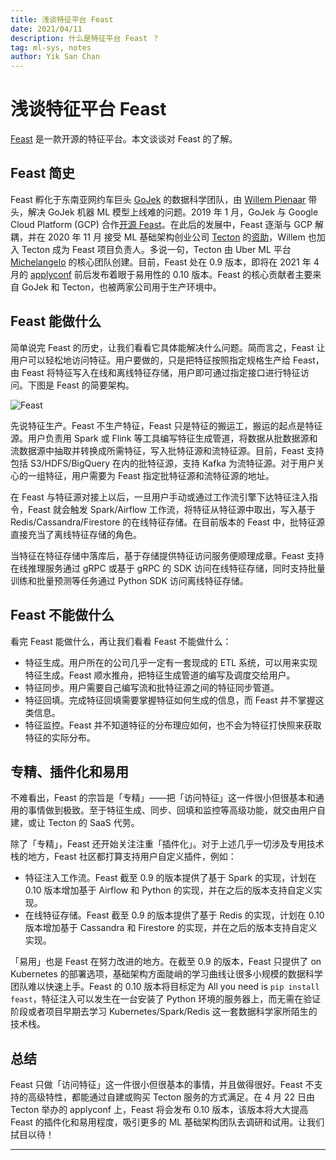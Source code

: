 ```yaml
---
title: 浅谈特征平台 Feast
date: 2021/04/11
description: 什么是特征平台 Feast ？
tag: ml-sys, notes
author: Yik San Chan
---
```


# 浅谈特征平台 Feast

[Feast](https://feast.dev/) 是一款开源的特征平台。本文谈谈对 Feast 的了解。

## Feast 简史

Feast 孵化于东南亚网约车巨头 [GoJek](https://www.gojek.com/) 的数据科学团队，由 [Willem Pienaar](https://twitter.com/willpienaar) 带头，解决 GoJek 机器 ML 模型上线难的问题。2019 年 1 月，GoJek 与 Google Cloud Platform (GCP) 合作[开源 Feast](https://cloud.google.com/blog/products/ai-machine-learning/introducing-feast-an-open-source-feature-store-for-machine-learning)。在此后的发展中，Feast 逐渐与 GCP 解耦，并在 2020 年 11 月 接受 ML 基础架构创业公司 [Tecton](http://tecton.ai/) 的[资助](https://www.tecton.ai/blog/feast-announcement/)，Willem 也加入 Tecton 成为 Feast 项目负责人。多说一句，Tecton 由 Uber ML 平台 [Michelangelo](https://eng.uber.com/michelangelo-machine-learning-platform/) 的核心团队创建。目前，Feast 处在 0.9 版本，即将在 2021 年 4 月的 [applyconf](https://www.applyconf.com/) 前后发布着眼于易用性的 0.10 版本。Feast 的核心贡献者主要来自 GoJek 和 Tecton，也被两家公司用于生产环境中。

## Feast 能做什么

简单说完 Feast 的历史，让我们看看它具体能解决什么问题。简而言之，Feast 让用户可以轻松地访问特征。用户要做的，只是把特征按照指定规格生产给 Feast，由 Feast 将特征写入在线和离线特征存储，用户即可通过指定接口进行特征访问。下图是 Feast 的简要架构。

![Feast](/images/what-is-feast/feast.png)

先说特征生产。Feast 不生产特征，Feast 只是特征的搬运工，搬运的起点是特征源。用户负责用 Spark 或 Flink 等工具编写特征生成管道，将数据从批数据源和流数据源中抽取并转换成所需特征，写入批特征源和流特征源。目前，Feast 支持包括 S3/HDFS/BigQuery 在内的批特征源，支持 Kafka 为流特征源。对于用户关心的一组特征，用户需要为 Feast 指定批特征源和流特征源的地址。

在 Feast 与特征源对接上以后，一旦用户手动或通过工作流引擎下达特征注入指令，Feast 就会触发 Spark/Airflow 工作流，将特征从特征源中取出，写入基于 Redis/Cassandra/Firestore 的在线特征存储。在目前版本的 Feast 中，批特征源直接充当了离线特征存储的角色。

当特征在特征存储中落库后，基于存储提供特征访问服务便顺理成章。Feast 支持在线推理服务通过 gRPC 或基于 gRPC 的 SDK 访问在线特征存储，同时支持批量训练和批量预测等任务通过 Python SDK 访问离线特征存储。

## Feast 不能做什么

看完 Feast 能做什么，再让我们看看 Feast 不能做什么：

- 特征生成。用户所在的公司几乎一定有一套现成的 ETL 系统，可以用来实现特征生成。Feast 顺水推舟，把特征生成管道的编写及调度交给用户。
- 特征同步。用户需要自己编写流和批特征源之间的特征同步管道。
- 特征回填。完成特征回填需要掌握特征如何生成的信息，而 Feast 并不掌握这类信息。
- 特征监控。Feast 并不知道特征的分布理应如何，也不会为特征打快照来获取特征的实际分布。

## 专精、插件化和易用

不难看出，Feast 的宗旨是「专精」——把「访问特征」这一件很小但很基本和通用的事情做到极致。至于特征生成、同步、回填和监控等高级功能，就交由用户自建，或让 Tecton 的 SaaS 代劳。

除了「专精」，Feast 还开始关注注重「插件化」。对于上述几乎一切涉及专用技术栈的地方，Feast 社区都打算支持用户自定义插件，例如：

- 特征注入工作流。Feast 截至 0.9 的版本提供了基于 Spark 的实现，计划在 0.10 版本增加基于 Airflow 和 Python 的实现，并在之后的版本支持自定义实现。
- 在线特征存储。Feast 截至 0.9 的版本提供了基于 Redis 的实现，计划在 0.10 版本增加基于 Cassandra 和 Firestore 的实现，并在之后的版本支持自定义实现。

「易用」也是 Feast 在努力改进的地方。在截至 0.9 的版本，Feast 只提供了 on Kubernetes 的部署选项，基础架构方面陡峭的学习曲线让很多小规模的数据科学团队难以快速上手。Feast 的 0.10 版本将目标定为 All you need is `pip install feast`，特征注入可以发生在一台安装了 Python 环境的服务器上，而无需在验证阶段或者项目早期去学习 Kubernetes/Spark/Redis 这一套数据科学家所陌生的技术栈。

## 总结

Feast 只做「访问特征」这一件很小但很基本的事情，并且做得很好。Feast 不支持的高级特性，都能通过自建或购买 Tecton 服务的方式满足。在 4 月 22 日由 Tecton 举办的 applyconf 上，Feast 将会发布 0.10 版本，该版本将大大提高 Feast 的插件化和易用程度，吸引更多的 ML 基础架构团队去调研和试用。让我们拭目以待！

---
